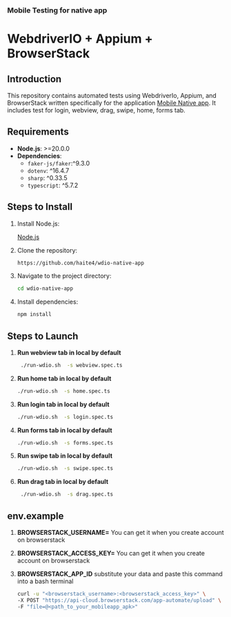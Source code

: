 ### Mobile Testing for native app

# WebdriverIO + Appium + BrowserStack

## Introduction
This repository contains automated tests using WebdriverIo, Appium, and BrowserStack written specifically for the application [Mobile Native app](https://github.com/webdriverio/native-demo-app). It includes test for login, webview, drag, swipe, home, forms tab.

## Requirements
- **Node.js**: >=20.0.0
- **Dependencies**:
    - `faker-js/faker`:^9.3.0
    - `dotenv`: ^16.4.7
    - `sharp`: ^0.33.5
    - `typescript`: ^5.7.2
  

## Steps to Install
1. Install Node.js:

    [Node.js](https://nodejs.org/en/download)

2. Clone the repository:
    ```sh
    https://github.com/haite4/wdio-native-app
    ```
3. Navigate to the project directory:
    ```sh 
    cd wdio-native-app
    ```
4. Install dependencies:
    ```sh
    npm install
    ```

## Steps to Launch

1. **Run webview tab in local by default**
    ```sh
     ./run-wdio.sh  -s webview.spec.ts
    ```
2. **Run home tab in local by default**
    ```sh
    ./run-wdio.sh  -s home.spec.ts
    ```
3. **Run login tab in local by default**
    ```sh
    ./run-wdio.sh  -s login.spec.ts
    ```
4. **Run forms tab in local by default**
    ```sh
    ./run-wdio.sh  -s forms.spec.ts
    ```
5. **Run swipe tab in local by default**
    ```sh
    ./run-wdio.sh  -s swipe.spec.ts
    ```

6. **Run drag tab in local by default**
    ```sh
     ./run-wdio.sh  -s drag.spec.ts
    ```

## env.example

1. **BROWSERSTACK_USERNAME=**
     You can get it when you create account on browserstack

2. **BROWSERSTACK_ACCESS_KEY=**
    You can get it when you create account on browserstack

3. **BROWSERSTACK_APP_ID**
   substitute your data and paste this command into a bash terminal

    ```sh
    curl -u "<browserstack_username>:<browserstack_access_key>" \
    -X POST "https://api-cloud.browserstack.com/app-automate/upload" \
    -F "file=@<path_to_your_mobileapp_apk>" 
    ```
